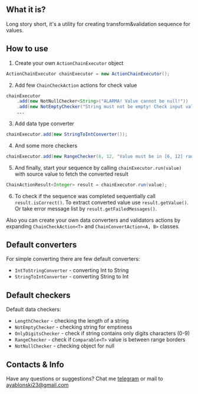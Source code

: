 ## What it is?
Long story short, it's a utility for creating transform&validation sequence for values.
  
## How to use
1. Create your own `ActionChainExecutor` object
```java
ActionChainExecutor chainExecutor = new ActionChainExecutor();
```
2. Add few `ChainCheckAction` actions for check value
```java
chainExecutor
	.add(new NotNullChecker<String>("ALARMA! Value cannot be null!"))
	.add(new NotEmptyChecker("String must not be empty! Check input value."))
	...
```
3. Add data type converter
```java
chainExecutor.add(new StringToIntConverter());
```
4.  And some more checkers
```java
chainExecutor.add(new RangeChecker(6, 12, "Value must be in [6, 12] range"));
```
5. And finally, start your sequence by calling `chainExecutor.run(value)` with source value to fetch the converted result
```java
ChainActionResult<Integer> result = chainExecutor.run(value); 
```
6. To check if the sequence was completed sequentially call `result.isCorrect()`. 
To extract converted value use `result.getValue()`. Or take error message list by `result.getFailedMessages()`.

Also you can create your own data converters and validators actions by expanding `ChainCheckAction<T>` and `ChainConvertAction<A, B>` classes.
  
## Default converters
For simple converting there are few default converters:
* `IntToStringConverter` - converting Int to String
* `StringToIntConverter` - converting String to Int 

## Default checkers
Default data checkers:
* `LengthChecker` - checking the length of a string
* `NotEmptyChecker` - checking string for emptiness
* `OnlyDigitsChecker` - check if string contains only digits characters (0-9)
* `RangeChecker` - check if `Comparable<T>` value is between range borders
* `NotNullChecker` - checking object for null

## Contacts & Info
Have any questions or suggestions? Chat me [telegram](https://t.me/wiski_w) or mail to ayablonski23@gmail.com
